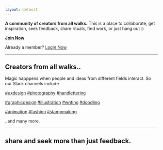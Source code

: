 ```yaml
---
layout: default
---
```


**A community of creators from all walks.** This is a place to collaborate, get inspiration, seek feedback, share rituals, find work, or just hang out :)

[**Join Now**](http://cdecaf.slack.com)

Already a member? [Login Now](http://cdecaf.slack.com/login)

---

## Creators from all walks..

Magic happpens when people and ideas from different fields interact. So our Slack channels include

[#uxdesign](http://)   [#photography](http://)   [#handlettering](http://)

[#graphicdesign](http://)   [#illustration](http://)   [#writing](http://)   [#doodling](http://)

[#animation](http://)   [#fashion](http://)   [#stampmaking](http://)

..and many more.

---

## share and seek more than just feedback.
